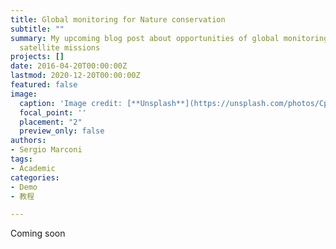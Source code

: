 ```yaml
---
title: Global monitoring for Nature conservation
subtitle: ""
summary: My upcoming blog post about opportunities of global monitoring with upcoming
  satellite missions
projects: []
date: 2016-04-20T00:00:00Z
lastmod: 2020-12-20T00:00:00Z
featured: false
image:
  caption: 'Image credit: [**Unsplash**](https://unsplash.com/photos/CpkOjOcXdUY)'
  focal_point: ''
  placement: "2"
  preview_only: false
authors:
- Sergio Marconi
tags:
- Academic
categories:
- Demo
- 教程

---
```

Coming soon
